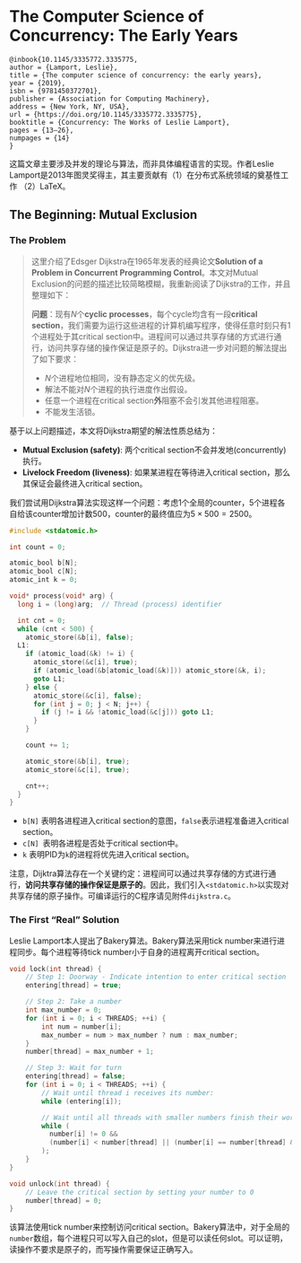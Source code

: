 # The Computer Science of Concurrency: The Early Years

```
@inbook{10.1145/3335772.3335775,
author = {Lamport, Leslie},
title = {The computer science of concurrency: the early years},
year = {2019},
isbn = {9781450372701},
publisher = {Association for Computing Machinery},
address = {New York, NY, USA},
url = {https://doi.org/10.1145/3335772.3335775},
booktitle = {Concurrency: The Works of Leslie Lamport},
pages = {13–26},
numpages = {14}
}
```

这篇文章主要涉及并发的理论与算法，而非具体编程语言的实现。作者Leslie Lamport是2013年图灵奖得主，其主要贡献有（1）在分布式系统领域的奠基性工作 （2）LaTeX。

## The Beginning: Mutual Exclusion

### The Problem

> 这里介绍了Edsger Dijkstra在1965年发表的经典论文**Solution of a Problem in Concurrent Programming Control**。本文对Mutual Exclusion的问题的描述比较简略模糊，我重新阅读了Dijkstra的工作，并且整理如下：
>
> **问题**：现有$N$个**cyclic processes**，每个cycle均含有一段**critical section**，我们需要为运行这些进程的计算机编写程序，使得任意时刻只有1个进程处于其critical section中。进程间可以通过共享存储的方式进行通行，访问共享存储的操作保证是原子的。Dijkstra进一步对问题的解法提出了如下要求：
>
> * $N$个进程地位相同，没有静态定义的优先级。
> * 解法不能对$N$个进程的执行进度作出假设。
> * 任意一个进程在critical section**外**阻塞不会引发其他进程阻塞。
> * 不能发生活锁。

基于以上问题描述，本文将Dijkstra期望的解法性质总结为：

* **Mutual Exclusion (safety)**: 两个critical section不会并发地(concurrently)执行。
* **Livelock Freedom (liveness)**: 如果某进程在等待进入critical section，那么其保证会最终进入critical section。

我们尝试用Dijkstra算法实现这样一个问题：考虑1个全局的counter，5个进程各自给该counter增加计数500，counter的最终值应为$5 \times 500 =2500$。

```c
#include <stdatomic.h>

int count = 0;

atomic_bool b[N];
atomic_bool c[N];
atomic_int k = 0;

void* process(void* arg) {
  long i = (long)arg;  // Thread (process) identifier

  int cnt = 0;
  while (cnt < 500) {
    atomic_store(&b[i], false);
  L1:
    if (atomic_load(&k) != i) {
      atomic_store(&c[i], true);
      if (atomic_load(&b[atomic_load(&k)])) atomic_store(&k, i);
      goto L1;
    } else {
      atomic_store(&c[i], false);
      for (int j = 0; j < N; j++) {
        if (j != i && !atomic_load(&c[j])) goto L1;
      }
    }

    count += 1;

    atomic_store(&b[i], true);
    atomic_store(&c[i], true);

    cnt++;
  }
}
```

* `b[N]` 表明各进程进入critical section的意图，`false`表示进程准备进入critical section。
* `c[N] `表明各进程是否处于critical section中。
* `k` 表明PID为`k`的进程将优先进入critical section。

注意，Dijktra算法存在一个关键约定：进程间可以通过共享存储的方式进行通行，**访问共享存储的操作保证是原子的**。因此，我们引入`<stdatomic.h>`以实现对共享存储的原子操作。可编译运行的C程序请见附件`dijkstra.c`。

### The First “Real” Solution

Leslie Lamport本人提出了Bakery算法。Bakery算法采用tick number来进行进程同步。每个进程等待tick number小于自身的进程离开critical section。

```c
void lock(int thread) {
    // Step 1: Doorway - Indicate intention to enter critical section
    entering[thread] = true;

    // Step 2: Take a number
    int max_number = 0;
    for (int i = 0; i < THREADS; ++i) {
        int num = number[i];
        max_number = num > max_number ? num : max_number;
    }
    number[thread] = max_number + 1;

    // Step 3: Wait for turn
    entering[thread] = false;
    for (int i = 0; i < THREADS; ++i) {
        // Wait until thread i receives its number:
        while (entering[i]);

        // Wait until all threads with smaller numbers finish their work:
        while (
          number[i] != 0 && 
          (number[i] < number[thread] || (number[i] == number[thread] && i < thread))
        );
    }
}

void unlock(int thread) {
    // Leave the critical section by setting your number to 0
    number[thread] = 0;
}
```

该算法使用tick number来控制访问critical section。Bakery算法中，对于全局的`number`数组，每个进程只可以写入自己的slot，但是可以读任何slot。可以证明，读操作不要求是原子的，而写操作需要保证正确写入。